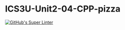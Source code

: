 # ICS3U-Unit2-04-CPP-pizza

[![GitHub's Super Linter](https://github.com/matthew-meech/ICS3U-Unit2-04-CPP-pizza/workflows/GitHub's%20Super%20Linter/badge.svg)](https://github.com/matthew-meech/ICS3U-Unit2-04-CPP-pizza/actions)

